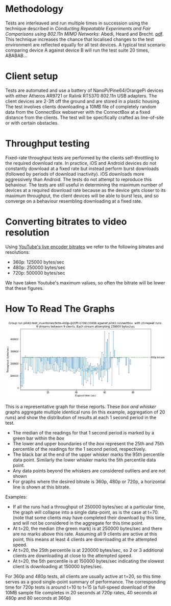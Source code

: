 # Methodology

Tests are interleaved and run multiple times in succession using the technique described in _Conducting Repeatable Experiments and Fair Comparisons using 802.11n MIMO Networks_: Abedi, Heard and Brecht. [pdf](http://cs.uwaterloo.ca/~brecht/papers/osr-repeat-2015.pdf). This technique increases the chance that localised changes to the test environment are reflected equally for all test devices. A typical test scenario comparing device A against device B will run the test suite 20 times, ABABAB...

# Client setup

Tests are automated and use a battery of NanoPi/Pine64/OrangePi devices with either Atheros AR9721 or Ralink RT5370 802.11n USB adapters. The client devices are 2-3ft off the ground and are stored in a plastic housing. The test involves clients downloading a 10MB file of completely random data from the ConnectBox webserver with the ConnectBox at a fixed distance from the clients. The test will be specifically crafted as line-of-site or with certain obstacles.

# Throughput testing

Fixed-rate throughput tests are performed by the clients self-throttling to the required download rate. In practice, iOS and Android devices do not constantly download at a fixed rate but instead perform burst downloads (followed by periods of download inactivity). iOS downloads more aggressively than Android. The tests do not attempt to reproduce this behaviour. The tests are still useful in determining the maximum number of devices at a required download rate because as the device gets closer to its maximum throughput, the client devices will be able to burst less, and so converge on a behaviour resembling downloading at a fixed rate.

# Converting bitrates to video resolution

Using [YouTube's live encoder bitrates](https://support.google.com/youtube/answer/2853702?hl=en) we refer to the following bitrates and resolutions:

* 360p: 125000 bytes/sec
* 480p: 250000 bytes/sec
* 720p: 500000 bytes/sec

We have taken Youtube's maximum values, so often the bitrate will be lower that these figures.

# How To Read The Graphs

![example]

This is a representative graph for these reports. These _box and whisker_ graphs aggregate multiple identical runs (in this example, aggregation of 20 runs) and show the distribution of results at each 1 second period in the test.

* The median of the readings for that 1 second period is marked by a green bar within the _box_
* The lower and upper boundaries of the _box_ represent the 25th and 75th percentile of the readings for the 1 second period, respectively.
* The black bar at the end of the upper whisker marks the 95th percentile data point. Similarly the lower whisker marks the 5th percentile data point.
* Any data points beyond the whiskers are considered outliers and are not shown
* For graphs where the desired bitrate is 360p, 480p or 720p, a horizontal line is shown at this bitrate.

Examples:
* If all the runs had a throughput of 250000 bytes/sec at a particular time, the graph will collapse into a single data-point, as is the case at t=70. (note that some clients may have completed their download by this time, and will not be considered in the aggregate for this time point.
* At t=20, the median (the green mark) is at 250000 bytes/sec and there are no marks above this rate. Assuming all 9 clients are active at this point, this means at least 4 clients are downloading at the attempted speed.
* At t=20, the 25th percentile is at 220000 bytes/sec, so 2 or 3 additional clients are downloading at close to the attempted speed.
* At t=20, the 5th percentile is at 150000 bytes/sec indicating the slowest client is downloading at 150000 bytes/sec.

For 360p and 480p tests, all clients are usually active at t=20, so this time serves as a good single-point summary of performance. The corresponding time for 720p tests is around t=10 to t=15 (a full-speed download of the 10MB sample file completes in 20 seconds at 720p rates, 40 seconds at 480p and 80 seconds at 360p) 

[example]: calibration_images/pilot2_9c9s-480p-@20ft-1708130808.png "Example"
